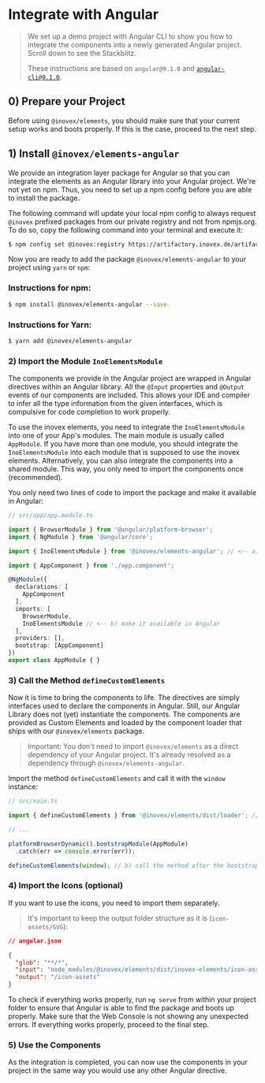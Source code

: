 # Integrate with Angular

> We set up a demo project with Angular CLI to show you how to integrate the components into a newly generated Angular
> project. Scroll down to see the Stackblitz.
>
> These instructions are based on `angular@9.1.0` and [`angular-cli@9.1.0`](https://cli.angular.io/).

## 0) Prepare your Project

Before using `@inovex/elements`, you should make sure that your current setup works and boots properly.
If this is the case, proceed to the next step.

## 1) Install `@inovex/elements-angular`

We provide an integration layer package for Angular so that you can integrate the elements as an Angular library
into your Angular project. We're not yet on npm. Thus, you need to set up a npm config before you are able to install 
the package.

The following command will update your local npm config to always request `@inovex` prefixed packages from our private
registry and not from npmjs.org. To do so, copy the following command into your terminal and execute it:

```sh
$ npm config set @inovex:registry https://artifactory.inovex.de/artifactory/api/npm/internal-npm/
```

Now you are ready to add the package `@inovex/elements-angular` to your project using `yarn` or `npm`:

### Instructions for npm:

```sh
$ npm install @inovex/elements-angular --save
```

### Instructions for Yarn:

```sh
$ yarn add @inovex/elements-angular
```

### 2) Import the Module `InoElementsModule`

The components we provide in the Angular project are wrapped in Angular directives within an Angular library.
All the `@Input` properties and `@Output` events of our components are included. This allows your IDE
and compiler to infer all the type information from the given interfaces, which is compulsive for code completion
to work properly.

To use the inovex elements, you need to integrate the `InoElementsModule` into one of your App's
modules. The main module is usually called `AppModule`. If you have more than one module, you should
integrate the `InoElementsModule` into each module that is supposed to use the inovex elements. Alternatively,
 you can also integrate the components into a shared module. This way, you only need to import the components once 
 (recommended).

You only need two lines of code to import the package and make it available in Angular:

```typescript
// src/app/app.module.ts

import { BrowserModule } from '@angular/platform-browser';
import { NgModule } from '@angular/core';

import { InoElementsModule } from '@inovex/elements-angular'; // <-- a) import our package

import { AppComponent } from './app.component';

@NgModule({
  declarations: [
    AppComponent
  ],
  imports: [
    BrowserModule,
    InoElementsModule // <-- b) make it available in Angular
  ],
  providers: [],
  bootstrap: [AppComponent]
})
export class AppModule { }
```

### 3) Call the Method `defineCustomElements`

Now it is time to bring the components to life. The directives are simply
interfaces used to declare the components in Angular. Still, our Angular Library does not (yet) instantiate the 
components. The components are provided as Custom Elements
and loaded by the component loader that ships with our `@inovex/elements` package.

> Important: You don't need to import `@inovex/elements` as a direct dependency of your Angular project. It's already
> resolved as a dependency through `@inovex/elements-angular`.

Import the method `defineCustomElements` and call it with the `window` instance:

```typescript
// src/main.ts

import { defineCustomElements } from '@inovex/elements/dist/loader'; // a) import the method

// ...

platformBrowserDynamic().bootstrapModule(AppModule)
  .catch(err => console.error(err));

defineCustomElements(window); // b) call the method after the bootstrap
```

### 4) Import the Icons (optional)

If you want to use the icons, you need to import them separately.

> It's important to keep the output folder structure as it is (`icon-assets/SVG`):

```json
// angular.json

{
  "glob": "**/*",
  "input": "node_modules/@inovex/elements/dist/inovex-elements/icon-assets",
  "output": "/icon-assets"
}
```

To check if everything works properly, run `ng serve` from within your project folder to ensure that
Angular is able to find the package and boots up properly. Make sure that the Web Console is not showing
any unexpected errors. If everything works properly, proceed to the final step.

### 5) Use the Components

As the integration is completed, you can now use the components in your project in the same way you would use
any other Angular directive.
<!--
To help you getting started, we created a simple todo app for you to play around with:

<iframe width="100%" height="600px" src="https://stackblitz.com/edit/ino-elements-angular-example?embed=1&file=index.js" />
-->
